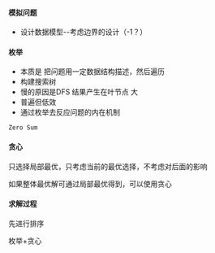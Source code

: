 #### 模拟问题

* 设计数据模型--考虑边界的设计（-1？）

#### 枚举
* 本质是 把问题用一定数据结构描述，然后遍历
* 构建搜索树 
* 慢的原因是DFS 结果产生在叶节点 大
* 普遍但低效
* 通过枚举去反应问题的内在机制

```
Zero Sum
```

#### 贪心
只选择局部最优，只考虑当前的最优选择，不考虑对后面的影响

如果整体最优解可通过局部最优得到，可以使用贪心

#### 求解过程 
先进行排序

枚举+贪心




















